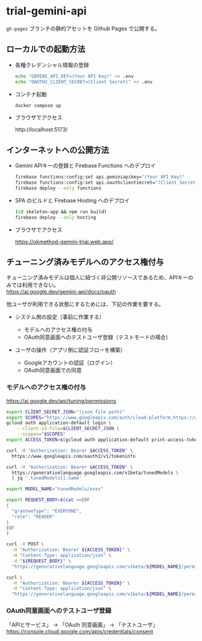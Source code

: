 # trial-gemini-api

`gh-pages` ブランチの静的アセットを Github Pages で公開する。

## ローカルでの起動方法

- 各種クレデンシャル情報の登録

  ```sh
  echo "GEMINI_API_KEY=(Your API Key)" >> .env
  echo "OAUTH2_CLIENT_SECRET=(Client Secret)" >> .env
  ```

- コンテナ起動

  ```sh
  docker compose up
  ```

- ブラウザでアクセス

  http://localhost:5173/

## インターネットへの公開方法

- Gemini APIキーの登録と Firebase Functions へのデプロイ

  ```sh
  firebase functions:config:set api.geminiapikey="(Your API Key)"
  firebase functions:config:set api.oauthclientsecret="(Client Secret)"
  firebase deploy --only functions
  ```

- SPA のビルドと Firebase Hosting へのデプロイ

  ```sh
  (cd skeleton-app && npm run build)
  firebase deploy --only hosting
  ```

- ブラウザでアクセス

  https://okmethod-gemini-trial.web.app/

## チューニング済みモデルへのアクセス権付与

チューニング済みモデルは個人に紐づく非公開リソースであるため、APIキーのみでは利用できない。  
https://ai.google.dev/gemini-api/docs/oauth


他ユーザが利用できる状態にするためには、下記の作業を要する。

- システム側の設定（事前に作業する）
  - モデルへのアクセス権の付与
  - OAuth同意画面へのテストユーザ登録（テストモードの場合）
  
- ユーザの操作（アプリ側に認証フローを構築）
  - Googleアカウントの認証（ログイン）
  - OAuth同意画面での同意

### モデルへのアクセス権の付与

https://ai.google.dev/api/tuning/permissions

```sh
export CLIENT_SECRET_JSON="(json file path)"
export SCOPES="https://www.googleapis.com/auth/cloud-platform,https://www.googleapis.com/auth/generative-language.tuning,https://www.googleapis.com/auth/generative-language.retriever"
gcloud auth application-default login \
    --client-id-file=$CLIENT_SECRET_JSON \
    --scopes="$SCOPES"
export ACCESS_TOKEN=$(gcloud auth application-default print-access-token)

curl -H "Authorization: Bearer $ACCESS_TOKEN" \
  https://www.googleapis.com/oauth2/v1/tokeninfo 

curl -H "Authorization: Bearer $ACCESS_TOKEN" \
  https://generativelanguage.googleapis.com/v1beta/tunedModels \
  | jq '.tunedModels[].name'

export MODEL_NAME="tunedModels/xxxx"

export REQUEST_BODY=$(cat <<EOF
{
  "granteeType": "EVERYONE",
  "role": "READER"
}
EOF
)

curl -X POST \
  -H "Authorization: Bearer ${ACCESS_TOKEN}" \
  -H "Content-Type: application/json" \
  -d "${REQUEST_BODY}" \
  "https://generativelanguage.googleapis.com/v1beta/${MODEL_NAME}/permissions"

curl \
  -H "Authorization: Bearer ${ACCESS_TOKEN}" \
  -H "Content-Type: application/json" \
  "https://generativelanguage.googleapis.com/v1beta/${MODEL_NAME}/permissions"

```

### OAuth同意画面へのテストユーザ登録

「APIとサービス」 -> 「OAuth 同意画面」 -> 「テストユーザ」
https://console.cloud.google.com/apis/credentials/consent
